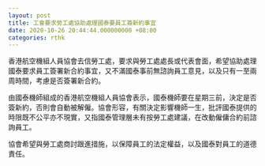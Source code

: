 ```yaml
---
layout: post
title: 工會要求勞工處協助處理國泰要員工簽新約事宜
date: 2020-10-26 20:44:44.000000000 +08:00
categories: rthk
---
```


香港航空機組人員協會去信勞工處，要求與勞工處處長或代表會面，希望協助處理國泰要求員工簽署新合約事宜，又不滿國泰事前無諮詢員工意見，以及只有一至兩周時間，考慮是否簽署新合約。

由國泰機師組成的香港航空機組人員協會表示，國泰機師要在星期三前，決定是否簽新約，否則會自動被解僱。協會形容，有關決定影響機師一生，批評國泰提供的時限既不公平亦不現實，又指國泰管理層未有按勞工處建議，在改動僱傭合約前諮詢員工。

協會希望與勞工處商討跟進措施，以保障員工的法定權益，以及國泰對員工的道德責任。
